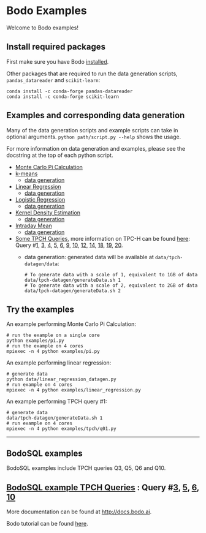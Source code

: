 # Bodo Examples

Welcome to Bodo examples!

## Install required packages

First make sure you have Bodo [installed](http://docs.bodo.ai/latest/source/install.html).

Other packages that are required to run the data generation scripts, `pandas_datareader` and `scikit-learn`:
	
	conda install -c conda-forge pandas-datareader
	conda install -c conda-forge scikit-learn

## Examples and corresponding data generation

Many of the data generation scripts and example scripts can take in optional arguments. 
`python path/script.py --help` shows the usage.

For more information on data generation and examples, please see the docstring at the top of each python script.

- [Monte Carlo Pi Calculation](https://github.com/Bodo-inc/Bodo-examples/blob/master/examples/pi.py)
- [k-means](https://github.com/Bodo-inc/Bodo-examples/blob/master/examples/k-means.py)
  - [data generation](https://github.com/Bodo-inc/Bodo-examples/blob/master/data/logistic_regression_datagen.py)
- [Linear Regression](https://github.com/Bodo-inc/Bodo-examples/blob/master/examples/linear_regression.py)
  - [data generation](https://github.com/Bodo-inc/Bodo-examples/blob/master/data/linear_regression_datagen.py)
- [Logistic Regression](https://github.com/Bodo-inc/Bodo-examples/blob/master/examples/logistic_regression.py)
  - [data generation](https://github.com/Bodo-inc/Bodo-examples/blob/master/data/logistic_regression_datagen.py)
- [Kernel Density Estimation](https://github.com/Bodo-inc/Bodo-examples/blob/master/examples/kernel_density_estimation.py)
  - [data generation](https://github.com/Bodo-inc/Bodo-examples/blob/master/data/kde_datagen.py)
- [Intraday Mean](https://github.com/Bodo-inc/Bodo-examples/blob/master/examples/intraday_mean.py)
  - [data generation](https://github.com/Bodo-inc/Bodo-examples/blob/master/data/stock_data_read.py)
- [Some TPCH Queries](https://github.com/Bodo-inc/Bodo-examples/tree/master/examples/tpch), more information on TPC-H can be found [here](http://www.tpc.org/tpch/): 
Query #[1](https://github.com/Bodo-inc/Bodo-examples/tree/master/examples/tpch/q01.py),
[3](https://github.com/Bodo-inc/Bodo-examples/tree/master/examples/tpch/q03.py),
[4](https://github.com/Bodo-inc/Bodo-examples/tree/master/examples/tpch/q04.py),
[5](https://github.com/Bodo-inc/Bodo-examples/tree/master/examples/tpch/q05.py),
[6](https://github.com/Bodo-inc/Bodo-examples/tree/master/examples/tpch/q06.py),
[9](https://github.com/Bodo-inc/Bodo-examples/tree/master/examples/tpch/q09.py),
[10](https://github.com/Bodo-inc/Bodo-examples/tree/master/examples/tpch/q10.py),
[12](https://github.com/Bodo-inc/Bodo-examples/tree/master/examples/tpch/q12.py), 
[14](https://github.com/Bodo-inc/Bodo-examples/tree/master/examples/tpch/q14.py), 
[18](https://github.com/Bodo-inc/Bodo-examples/tree/master/examples/tpch/q18.py), 
[19](https://github.com/Bodo-inc/Bodo-examples/tree/master/examples/tpch/q19.py), 
[20](https://github.com/Bodo-inc/Bodo-examples/tree/master/examples/tpch/q20.py).
  - data generation: generated data will be available at `data/tpch-datagen/data`:

		# To generate data with a scale of 1, equivalent to 1GB of data
		data/tpch-datagen/generateData.sh 1
		# To generate data with a scale of 2, equivalent to 2GB of data
		data/tpch-datagen/generateData.sh 2

## Try the examples

An example performing Monte Carlo Pi Calculation:

    # run the example on a single core
    python examples/pi.py
    # run the example on 4 cores
    mpiexec -n 4 python examples/pi.py
 
An example performing linear regression:

	# generate data
	python data/linear_regression_datagen.py
	# run example on 4 cores
	mpiexec -n 4 python examples/linear_regression.py

An example performing TPCH query #1:

	# generate data
	data/tpch-datagen/generateData.sh 1
	# run example on 4 cores
	mpiexec -n 4 python examples/tpch/q01.py

_________________________

## BodoSQL examples


BodoSQL examples include TPCH queries Q3, Q5, Q6 and Q10.


 [BodoSQL example TPCH Queries](https://github.com/Bodo-inc/Bodo-examples/tree/master/examples/tpch) : 
Query #[3](https://github.com/Bodo-inc/Bodo-examples/tree/master/examples/tpch/q03_bodosql.py),
[5](https://github.com/Bodo-inc/Bodo-examples/tree/master/examples/tpch/q05.py),
[6](https://github.com/Bodo-inc/Bodo-examples/tree/master/examples/tpch/q06_bodosql.py),
[10](https://github.com/Bodo-inc/Bodo-examples/tree/master/examples/tpch/q10.py)
---------------------------
More documentation can be found at http://docs.bodo.ai.

Bodo tutorial can be found [here](https://github.com/Bodo-inc/Bodo-tutorial).
